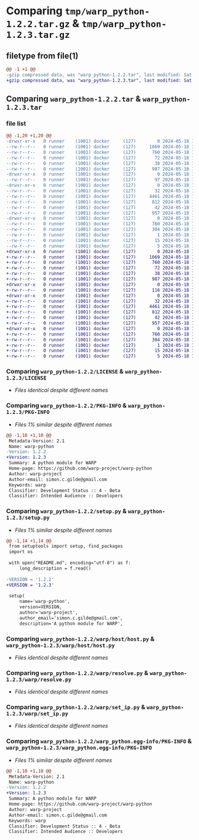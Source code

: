 # Comparing `tmp/warp_python-1.2.2.tar.gz` & `tmp/warp_python-1.2.3.tar.gz`

## filetype from file(1)

```diff
@@ -1 +1 @@
-gzip compressed data, was "warp_python-1.2.2.tar", last modified: Sat May 18 14:38:20 2024, max compression
+gzip compressed data, was "warp_python-1.2.3.tar", last modified: Sat May 18 14:42:32 2024, max compression
```

## Comparing `warp_python-1.2.2.tar` & `warp_python-1.2.3.tar`

### file list

```diff
@@ -1,20 +1,20 @@
-drwxr-xr-x   0 runner    (1001) docker     (127)        0 2024-05-18 14:38:20.335749 warp_python-1.2.2/
--rw-r--r--   0 runner    (1001) docker     (127)     1069 2024-05-18 14:38:16.000000 warp_python-1.2.2/LICENSE
--rw-r--r--   0 runner    (1001) docker     (127)      760 2024-05-18 14:38:20.335749 warp_python-1.2.2/PKG-INFO
--rw-r--r--   0 runner    (1001) docker     (127)       72 2024-05-18 14:38:16.000000 warp_python-1.2.2/README.md
--rw-r--r--   0 runner    (1001) docker     (127)       38 2024-05-18 14:38:20.335749 warp_python-1.2.2/setup.cfg
--rw-r--r--   0 runner    (1001) docker     (127)      987 2024-05-18 14:38:16.000000 warp_python-1.2.2/setup.py
-drwxr-xr-x   0 runner    (1001) docker     (127)        0 2024-05-18 14:38:20.335749 warp_python-1.2.2/warp/
--rw-r--r--   0 runner    (1001) docker     (127)       97 2024-05-18 14:38:16.000000 warp_python-1.2.2/warp/__init__.py
-drwxr-xr-x   0 runner    (1001) docker     (127)        0 2024-05-18 14:38:20.335749 warp_python-1.2.2/warp/host/
--rw-r--r--   0 runner    (1001) docker     (127)       32 2024-05-18 14:38:16.000000 warp_python-1.2.2/warp/host/__init__.py
--rw-r--r--   0 runner    (1001) docker     (127)     4461 2024-05-18 14:38:16.000000 warp_python-1.2.2/warp/host/host.py
--rw-r--r--   0 runner    (1001) docker     (127)      812 2024-05-18 14:38:16.000000 warp_python-1.2.2/warp/resolve.py
--rw-r--r--   0 runner    (1001) docker     (127)       42 2024-05-18 14:38:16.000000 warp_python-1.2.2/warp/servers.py
--rw-r--r--   0 runner    (1001) docker     (127)      957 2024-05-18 14:38:16.000000 warp_python-1.2.2/warp/set_ip.py
-drwxr-xr-x   0 runner    (1001) docker     (127)        0 2024-05-18 14:38:20.335749 warp_python-1.2.2/warp_python.egg-info/
--rw-r--r--   0 runner    (1001) docker     (127)      760 2024-05-18 14:38:20.000000 warp_python-1.2.2/warp_python.egg-info/PKG-INFO
--rw-r--r--   0 runner    (1001) docker     (127)      304 2024-05-18 14:38:20.000000 warp_python-1.2.2/warp_python.egg-info/SOURCES.txt
--rw-r--r--   0 runner    (1001) docker     (127)        1 2024-05-18 14:38:20.000000 warp_python-1.2.2/warp_python.egg-info/dependency_links.txt
--rw-r--r--   0 runner    (1001) docker     (127)       15 2024-05-18 14:38:20.000000 warp_python-1.2.2/warp_python.egg-info/requires.txt
--rw-r--r--   0 runner    (1001) docker     (127)        5 2024-05-18 14:38:20.000000 warp_python-1.2.2/warp_python.egg-info/top_level.txt
+drwxr-xr-x   0 runner    (1001) docker     (127)        0 2024-05-18 14:42:32.719762 warp_python-1.2.3/
+-rw-r--r--   0 runner    (1001) docker     (127)     1069 2024-05-18 14:42:29.000000 warp_python-1.2.3/LICENSE
+-rw-r--r--   0 runner    (1001) docker     (127)      760 2024-05-18 14:42:32.719762 warp_python-1.2.3/PKG-INFO
+-rw-r--r--   0 runner    (1001) docker     (127)       72 2024-05-18 14:42:29.000000 warp_python-1.2.3/README.md
+-rw-r--r--   0 runner    (1001) docker     (127)       38 2024-05-18 14:42:32.719762 warp_python-1.2.3/setup.cfg
+-rw-r--r--   0 runner    (1001) docker     (127)      987 2024-05-18 14:42:29.000000 warp_python-1.2.3/setup.py
+drwxr-xr-x   0 runner    (1001) docker     (127)        0 2024-05-18 14:42:32.719762 warp_python-1.2.3/warp/
+-rw-r--r--   0 runner    (1001) docker     (127)      116 2024-05-18 14:42:29.000000 warp_python-1.2.3/warp/__init__.py
+drwxr-xr-x   0 runner    (1001) docker     (127)        0 2024-05-18 14:42:32.719762 warp_python-1.2.3/warp/host/
+-rw-r--r--   0 runner    (1001) docker     (127)       32 2024-05-18 14:42:29.000000 warp_python-1.2.3/warp/host/__init__.py
+-rw-r--r--   0 runner    (1001) docker     (127)     4461 2024-05-18 14:42:29.000000 warp_python-1.2.3/warp/host/host.py
+-rw-r--r--   0 runner    (1001) docker     (127)      812 2024-05-18 14:42:29.000000 warp_python-1.2.3/warp/resolve.py
+-rw-r--r--   0 runner    (1001) docker     (127)       42 2024-05-18 14:42:29.000000 warp_python-1.2.3/warp/servers.py
+-rw-r--r--   0 runner    (1001) docker     (127)      957 2024-05-18 14:42:29.000000 warp_python-1.2.3/warp/set_ip.py
+drwxr-xr-x   0 runner    (1001) docker     (127)        0 2024-05-18 14:42:32.719762 warp_python-1.2.3/warp_python.egg-info/
+-rw-r--r--   0 runner    (1001) docker     (127)      760 2024-05-18 14:42:32.000000 warp_python-1.2.3/warp_python.egg-info/PKG-INFO
+-rw-r--r--   0 runner    (1001) docker     (127)      304 2024-05-18 14:42:32.000000 warp_python-1.2.3/warp_python.egg-info/SOURCES.txt
+-rw-r--r--   0 runner    (1001) docker     (127)        1 2024-05-18 14:42:32.000000 warp_python-1.2.3/warp_python.egg-info/dependency_links.txt
+-rw-r--r--   0 runner    (1001) docker     (127)       15 2024-05-18 14:42:32.000000 warp_python-1.2.3/warp_python.egg-info/requires.txt
+-rw-r--r--   0 runner    (1001) docker     (127)        5 2024-05-18 14:42:32.000000 warp_python-1.2.3/warp_python.egg-info/top_level.txt
```

### Comparing `warp_python-1.2.2/LICENSE` & `warp_python-1.2.3/LICENSE`

 * *Files identical despite different names*

### Comparing `warp_python-1.2.2/PKG-INFO` & `warp_python-1.2.3/PKG-INFO`

 * *Files 1% similar despite different names*

```diff
@@ -1,10 +1,10 @@
 Metadata-Version: 2.1
 Name: warp-python
-Version: 1.2.2
+Version: 1.2.3
 Summary: A python module for WARP
 Home-page: https://github.com/warp-project/warp-python
 Author: warp-project
 Author-email: simon.c.gilde@gmail.com
 Keywords: warp
 Classifier: Development Status :: 4 - Beta
 Classifier: Intended Audience :: Developers
```

### Comparing `warp_python-1.2.2/setup.py` & `warp_python-1.2.3/setup.py`

 * *Files 1% similar despite different names*

```diff
@@ -1,14 +1,14 @@
 from setuptools import setup, find_packages
 import os
 
 with open("README.md", encoding="utf-8") as f:
     long_description = f.read()
     
-VERSION = '1.2.2'
+VERSION = '1.2.3'
 
 setup(
     name='warp-python',
     version=VERSION,
     author='warp-project',
     author_email='simon.c.gilde@gmail.com',
     description='A python module for WARP',
```

### Comparing `warp_python-1.2.2/warp/host/host.py` & `warp_python-1.2.3/warp/host/host.py`

 * *Files identical despite different names*

### Comparing `warp_python-1.2.2/warp/resolve.py` & `warp_python-1.2.3/warp/resolve.py`

 * *Files identical despite different names*

### Comparing `warp_python-1.2.2/warp/set_ip.py` & `warp_python-1.2.3/warp/set_ip.py`

 * *Files identical despite different names*

### Comparing `warp_python-1.2.2/warp_python.egg-info/PKG-INFO` & `warp_python-1.2.3/warp_python.egg-info/PKG-INFO`

 * *Files 1% similar despite different names*

```diff
@@ -1,10 +1,10 @@
 Metadata-Version: 2.1
 Name: warp-python
-Version: 1.2.2
+Version: 1.2.3
 Summary: A python module for WARP
 Home-page: https://github.com/warp-project/warp-python
 Author: warp-project
 Author-email: simon.c.gilde@gmail.com
 Keywords: warp
 Classifier: Development Status :: 4 - Beta
 Classifier: Intended Audience :: Developers
```

